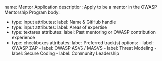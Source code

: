 name: Mentor Application
description: Apply to be a mentor in the OWASP Mentorship Program
body:
  - type: input
    attributes:
      label: Name & GitHub handle
  - type: input
    attributes:
      label: Areas of expertise
  - type: textarea
    attributes:
      label: Past mentoring or OWASP contribution experience
  - type: checkboxes
    attributes:
      label: Preferred track(s)
      options:
        - label: OWASP ZAP
        - label: OWASP ASVS / MASVS
        - label: Threat Modeling
        - label: Secure Coding
        - label: Community Leadership
